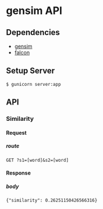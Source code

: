 # gensim API

## Dependencies

- [gensim](https://radimrehurek.com/gensim/index.html)
- [falcon](https://falconframework.org/)

## Setup Server

    $ gunicorn server:app

## API

### Similarity

#### Request

##### route

    GET ?s1=[word]&s2=[word]

#### Response

##### body

    {"similarity": 0.26251150426566316}
